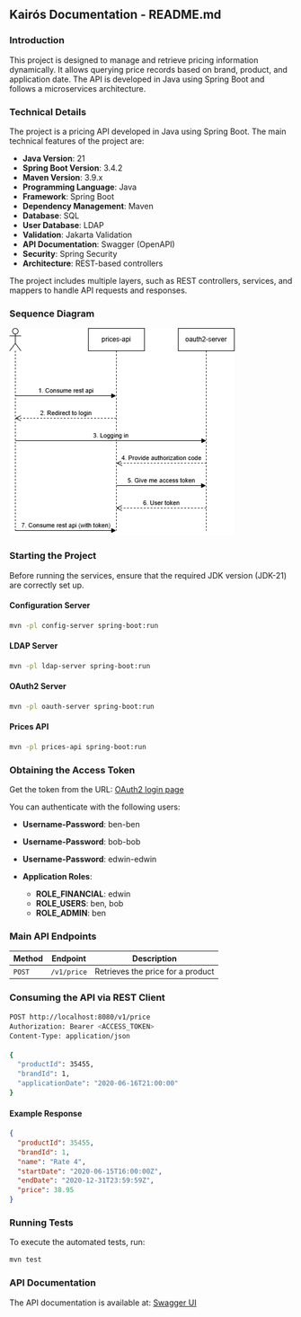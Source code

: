 ## Kairós Documentation - README.md

### Introduction
This project is designed to manage and retrieve pricing information dynamically. It allows querying price records based on brand, product, and application date. The API is developed in Java using Spring Boot and follows a microservices architecture.

### Technical Details

The project is a pricing API developed in Java using Spring Boot. The main technical features of the project are:

- **Java Version**: 21
- **Spring Boot Version**: 3.4.2
- **Maven Version**: 3.9.x
- **Programming Language**: Java
- **Framework**: Spring Boot
- **Dependency Management**: Maven
- **Database**: SQL
- **User Database**: LDAP
- **Validation**: Jakarta Validation
- **API Documentation**: Swagger (OpenAPI)
- **Security**: Spring Security
- **Architecture**: REST-based controllers

The project includes multiple layers, such as REST controllers, services, and mappers to handle API requests and responses.

### Sequence Diagram

![](sequence.png)

### Starting the Project

Before running the services, ensure that the required JDK version (JDK-21) are correctly set up.

#### Configuration Server
```bash
mvn -pl config-server spring-boot:run
```

#### LDAP Server
```bash
mvn -pl ldap-server spring-boot:run
```

#### OAuth2 Server
```bash
mvn -pl oauth-server spring-boot:run
```

#### Prices API
```bash
mvn -pl prices-api spring-boot:run
```

### Obtaining the Access Token

Get the token from the URL: [OAuth2 login page](http://localhost:8080/login/oauth2/code/prices-api)

You can authenticate with the following users:

- **Username-Password**: ben-ben
- **Username-Password**: bob-bob
- **Username-Password**: edwin-edwin

- **Application Roles**:
    - **ROLE_FINANCIAL**: edwin
    - **ROLE_USERS**: ben, bob
    - **ROLE_ADMIN**: ben

### Main API Endpoints

| Method  | Endpoint         | Description                          |
|---------|-----------------|--------------------------------------|
| `POST`  | `/v1/price`      | Retrieves the price for a product   |

### Consuming the API via REST Client

```bash
POST http://localhost:8080/v1/price
Authorization: Bearer <ACCESS_TOKEN>
Content-Type: application/json

{
  "productId": 35455,
  "brandId": 1,
  "applicationDate": "2020-06-16T21:00:00"
}
```

#### Example Response
```json
{
  "productId": 35455,
  "brandId": 1,
  "name": "Rate 4",
  "startDate": "2020-06-15T16:00:00Z",
  "endDate": "2020-12-31T23:59:59Z",
  "price": 38.95
}
```

### Running Tests
To execute the automated tests, run:
```bash
mvn test
```

### API Documentation

The API documentation is available at: [Swagger UI](http://localhost:8080/swagger-ui/index.html)

